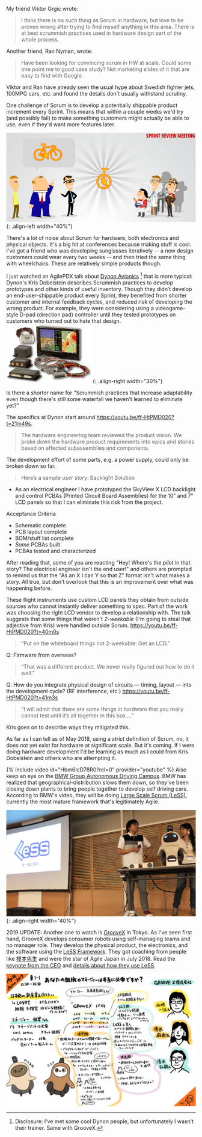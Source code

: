 My friend Viktor Grgic wrote:
> I think there is no such thing as Scrum in hardware, but love to be proven wrong after trying to find myself anything in this area. There is at best scrummish practices used in hardware design part of the whole process.

Another friend, Ran Nyman, wrote:
> Have been looking for convincing scrum in HW at scale. Could some one point me to good case study? Not marketing slides of it that are easy to find with Google.

Viktor and Ran have already seen the usual hype about Swedish fighter jets, 100MPG cars, etc. and found the details don't usually withstand scrutiny.

One challenge of Scrum is to develop a potentially shippable product increment every Sprint.  This means that within a couple weeks we'd try (and possibly fail) to make something customers might actually be able to use, even if they'd want more features later.

![potentially shippable product increment](/assets/images/potentially-shippable-product-increment.png){: .align-left width="40%"}

There's a lot of noise about Scrum for hardware, both electronics and physical objects. It's a big hit at conferences because making stuff is cool. I've got a friend who was developing sunglasses iteratively -- a new design customers could wear every two weeks -- and then tried the same thing with wheelchairs.  These are relatively simple products though.

I just watched an AgilePDX talk about [Dynon Avionics](http://www.dynonavionics.com) [^disclosure] that is more typical: Dynon's Kris Dobelstein describes Scrummish practices to develop prototypes and other kinds of useful inventory.  Though they didn’t develop an end-user-shippable product every Sprint, they benefited from shorter customer and internal feedback cycles, and reduced risk of developing the wrong product.  For example, they were considering using a videogame-style D-pad (direction pad) controller until they tested prototypes on customers who turned out to hate that design.
[![Dynon Avionics Scrum For Hardware](/images/dynon-avionics-scrum-for-hardware.jpg)](http://dynonstore.com){: .align-right width="30%"}

Is there a shorter name for “Scrummish practices that increase adaptability even though there's still some waterfall we haven't learned to eliminate yet?"

The specifics at Dynon start around <https://youtu.be/ff-HtPMD020?t=21m49s>.

> The hardware engineering team reviewed the product vision.  We broke down the hardware product requirements into epics and stories based on affected subassemblies and components.

The development effort of some parts, e.g. a power supply, could only be broken down so far.

> Here’s a sample user story: Backlight Solution
- As an electrical engineer I have prototyped the SkyView X LCD backlight and control PCBAs (Printed Circuit Board Assemblies) for the 10” and 7” LCD panels so that I can eliminate this risk from the project.
> 
Acceptance Criteria
- Schematic complete
- PCB layout complete
- BOM/stuff list complete
- *Some* PCBAs built
- PCBAs tested and characterized

After reading that, some of you are reacting "Hey! Where's the *pilot* in that story? The electrical engineer isn't the end user!" and others are prompted to remind us that the "As an X I can Y so that Z" format isn't what makes a story.  All true, but don't overlook that this is an improvement over what was happening before.

These flight instruments use custom LCD panels they obtain from outside sources who cannot instantly deliver something to spec.  Part of the work was choosing the right LCD vendor to develop a relationship with.  The talk suggests that some things that weren't *2-weekable* (I'm going to steal that adjective from Kris) were handled outside Scrum. <https://youtu.be/ff-HtPMD020?t=40m0s>
> “Put on the whiteboard things not 2-weekable: Get an LCD.”

Q: Firmware from overseas?
> “That was a different product.  We never really figured out how to do it well.”

Q: How do you integrate physical design of circuits — timing, layout — into the development cycle?  (RF interference, etc.) <https://youtu.be/ff-HtPMD020?t=41m3s>
> “I will admit that there are some things in hardware that you really cannot test until it’s all together in this box….”

Kris goes on to describe ways they mitigated this.

As far as I can tell as of May 2018, using a *strict* definition of Scrum, no, it does not yet exist for hardware at significant scale.  But it's coming.  If I were doing hardware development I'd be learning as much as I could from Kris Dobelstein and others who are attempting it.

{% include video id="Hbm6IcD78R0?rel=0" provider="youtube" %}
Also keep an eye on the [BMW Group Autonomous Driving Campus](https://www.youtube.com/watch?v=Hbm6IcD78R0).  BMW has realized that geographical-distribution slows them down, so they've been  closing down plants to bring people together to develop self driving cars.  According to BMW's video, they will be doing [Large Scale Scrum (LeSS)](https://www.youtube.com/watch?v=cvz4364pC0g), currently the most mature framework that's legitimately Agile.

![GrooveX Lovot LeSS For Hardware](/images/groovex-lovot-less-for-hardware.jpg){: .align-right width="40%"}

2019 UPDATE: Another one to watch is [GrooveX](https://groove-x.com) in Tokyo.  As I've seen first hand, GrooveX develops consumer robots using self-managing teams and no manager role.  They develop the physical product, the electronics, and the software using the [LeSS Framework](https://less.works).  They got coaching from people like [榎本先生](https://www.odd-e.jp/team_02/) and were the star of Agile Japan in July 2018.  Read the [keynote from the CEO](https://www.agilejapan.org/2019/session/keynote-03_GROOVE.pdf) and [details about how they use LeSS](https://www.agilejapan.org/2019/session/east1-1_GXSM.pdf).

[![GrooveX Lovot Scrum For Hardware](/images/groovex-lovot-scrum-for-hardware.jpg)](https://twitter.com/nnnnnaaaaaaooo/status/1152476960762679297?s=20)

[^disclosure]: Disclosure: I’ve met some cool Dynon people, but unfortunately I wasn’t their trainer.  Same with GrooveX.
